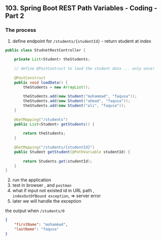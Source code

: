 ## 103. Spring Boot REST Path Variables - Coding - Part 2

### The process 
1. define endpoint for `/students/{studentId}` - return student at index 
```java
public class StudnetRestController {
    
    private List<Student> theStudents; 
    
    // define @PostContruct to laod the student data ... only once!
    
    @PostConstruct
    public void loadData() {
        theStudents = new ArrayList(); 
        
        theStudents.add(new Student("mohammad", "faqusa")); 
        theStudents.add(new Student("ahmad", "faqusa")); 
        theStudents.add(new Student("ali", "faqusa")); 
    }
    
    @GetMapping("/students")
    public List<Student> getStudents() {
        
        return theStudents; 
    }
    
    @GetMapping("/students/{studentId}")
    public Student getStudent(@PathVariable studentId) {
        
        return Students.get(studentId); 
    }
}
```
2. run the application 
3. test in browser , and `postman`
4. what if input not existed id in URL path ,  
`indexOutOfBound exception`, => server error
5. later we will handle the exception 

the output when `/students/0`
```json
{
    "firstName": "mohammad",
    "lastName": "faqusa"
}
```